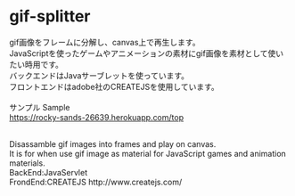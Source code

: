 # gif-splitter
gif画像をフレームに分解し、canvas上で再生します。<br>
JavaScriptを使ったゲームやアニメーションの素材にgif画像を素材として使いたい時用です。<br>
バックエンドはJavaサーブレットを使っています。<br>
フロントエンドはadobe社のCREATEJSを使用しています。<br>
<br>
サンプル Sample<br>
https://rocky-sands-26639.herokuapp.com/top<br>

<br>
Disassamble gif images into frames and play on canvas.<br>
It is for when use gif image as material for JavaScript games and animation materials.<br>
BackEnd:JavaServlet<br>
FrondEnd:CREATEJS http://www.createjs.com/
